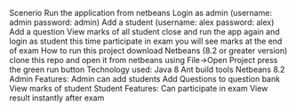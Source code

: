 Scenerio
Run the application from netbeans
Login as admin (username: admin password: admin)
Add a student (username: alex password: alex)
Add a question
View marks of all student
close and run the app again and login as student this time
participate in exam
you will see marks at the end of exam
How to run this project
download Netbeans (8.2 or greater version)
clone this repo and open it from netbeans using File->Open Project
press the green run button
Technology used:
Java 8
Ant build tools
Netbeans 8.2
Admin Features:
Admin can add students
Add Questions to question bank
View marks of student
Student Features:
Can participate in exam
View result instantly after exam
